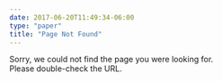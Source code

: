 ```yaml
---
date: 2017-06-20T11:49:34-06:00
type: "paper"
title: "Page Not Found"
---
```


<div class='message-panel'>
  <i class='icon-404'></i>  
  <p>Sorry, we could not find the page you were looking for.<br/>Please double-check the URL.</p>
</div>